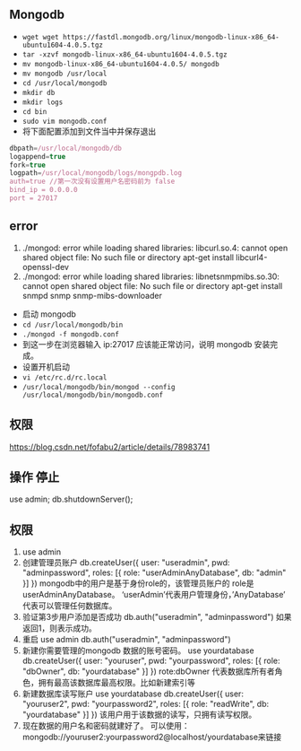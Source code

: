 ## Mongodb
- `wget wget https://fastdl.mongodb.org/linux/mongodb-linux-x86_64-ubuntu1604-4.0.5.tgz`
- `tar -xzvf mongodb-linux-x86_64-ubuntu1604-4.0.5.tgz`
- `mv mongodb-linux-x86_64-ubuntu1604-4.0.5/ mongodb`
- `mv mongodb /usr/local`
- `cd /usr/local/mongodb`
- `mkdir db`
- `mkdir logs`
- `cd bin`
- `sudo vim mongodb.conf`
- 将下面配置添加到文件当中并保存退出
```javascript
dbpath=/usr/local/mongodb/db
logappend=true
fork=true
logpath=/usr/local/mongodb/logs/mongpdb.log
auth=true //第一次没有设置用户名密码前为 false
bind_ip = 0.0.0.0
port = 27017
```

## error
1. ./mongod: error while loading shared libraries: libcurl.so.4: cannot open shared object file: No such file or directory
apt-get install libcurl4-openssl-dev
2. ./mongod: error while loading shared libraries: libnetsnmpmibs.so.30: cannot open shared object file: No such file or directory
apt-get install snmpd snmp snmp-mibs-downloader

- 启动 mongodb
- `cd /usr/local/mongodb/bin`
- `./mongod -f mongodb.conf`
- 到这一步在浏览器输入 ip:27017 应该能正常访问，说明 mongodb 安装完成。
- 设置开机启动
- `vi /etc/rc.d/rc.local`
- `/usr/local/mongodb/bin/mongod --config /usr/local/mongodb/bin/mongodb.conf`

## 权限
https://blog.csdn.net/fofabu2/article/details/78983741

## 操作 停止
use admin;
db.shutdownServer();

## 权限
1. use admin
2. 创建管理员账户
db.createUser({ user: "useradmin", pwd: "adminpassword", roles: [{ role: "userAdminAnyDatabase", db: "admin" }] })
mongodb中的用户是基于身份role的，该管理员账户的 role是 userAdminAnyDatabase。 ‘userAdmin’代表用户管理身份，’AnyDatabase’ 代表可以管理任何数据库。
3. 验证第3步用户添加是否成功 db.auth("useradmin", "adminpassword") 如果返回1，则表示成功。
4. 重启 use admin    db.auth("useradmin", "adminpassword")
5. 新建你需要管理的mongodb 数据的账号密码。
use yourdatabase
db.createUser({ user: "youruser", pwd: "yourpassword", roles: [{ role: "dbOwner", db: "yourdatabase" }] })
rote:dbOwner 代表数据库所有者角色，拥有最高该数据库最高权限。比如新建索引等
6. 新建数据库读写账户
use yourdatabase
db.createUser({ user: "youruser2", pwd: "yourpassword2", roles: [{ role: "readWrite", db: "yourdatabase" }] })
该用户用于该数据的读写，只拥有读写权限。
7. 现在数据的用户名和密码就建好了。
可以使用：mongodb://youruser2:yourpassword2@localhost/yourdatabase来链接